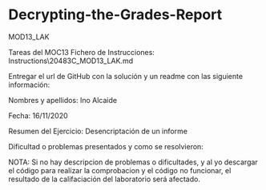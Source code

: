 # Decrypting-the-Grades-Report
MOD13_LAK

Tareas del MOC13 Fichero de Instrucciones: Instructions\20483C_MOD13_LAK.md

Entregar el url de GitHub con la solución y un readme con las siguiente información:

Nombres y apellidos: Ino Alcaide

Fecha: 16/11/2020

Resumen del Ejercicio: Desencriptación de un informe

Dificultad o problemas presentados y como se resolvieron:

NOTA: Si no hay descripcion de problemas o dificultades, y al yo descargar el código para realizar la comprobacion y el código no funcionar, el resultado de la califaciación del laboratorio será afectado.
